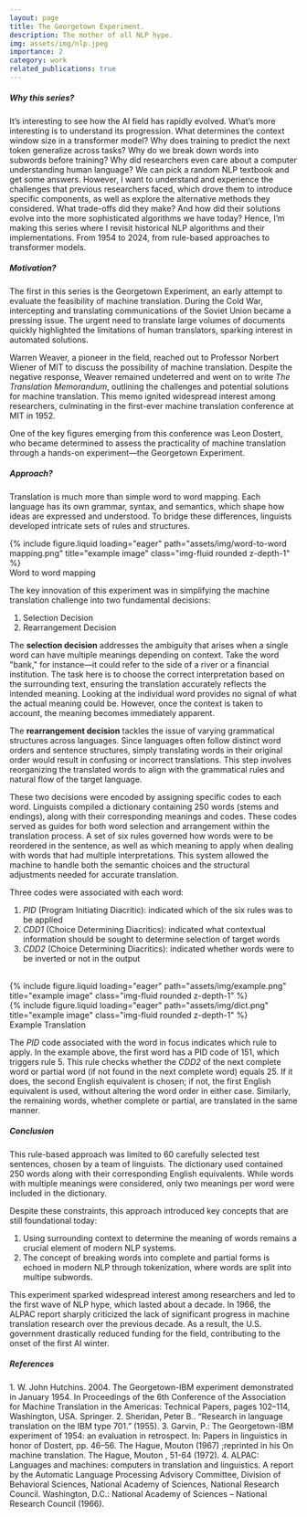 ```yaml
---
layout: page
title: The Georgetown Experiment.
description: The mother of all NLP hype.
img: assets/img/nlp.jpeg
importance: 2
category: work
related_publications: true
---
```

<h5> <b>Why this series? </b></h5>

It’s interesting to see how the AI field has rapidly evolved. What’s more interesting is to understand its progression. What determines the context window size in a transformer model? Why does training to predict the next token generalize across tasks? Why do we break down words into subwords before training? Why did researchers even care about a computer understanding human language? We can pick a random NLP textbook and get some answers. However, I want to understand and experience the challenges that previous researchers faced, which drove them to introduce specific components, as well as explore the alternative methods they considered. What trade-offs did they make? And how did their solutions evolve into the more sophisticated algorithms we have today? Hence, I’m making this series where I revisit historical NLP algorithms and their implementations. From 1954 to 2024, from rule-based approaches to transformer models.  

<h5><b> Motivation? </b> </h5>

The first in this series is the Georgetown Experiment, an early attempt to evaluate the feasibility of machine translation. During the Cold War, intercepting and translating communications of the Soviet Union became a pressing issue. The urgent need to translate large volumes of documents quickly highlighted the limitations of human translators, sparking interest in automated solutions.

Warren Weaver, a pioneer in the field, reached out to Professor Norbert Wiener of MIT to discuss the possibility of machine translation. Despite the negative response, Weaver remained undeterred and went on to write *The Translation Memorandum*, outlining the challenges and potential solutions for machine translation. This memo ignited widespread interest among researchers, culminating in the first-ever machine translation conference at MIT in 1952.

One of the key figures emerging from this conference was Leon Dostert, who became determined to assess the practicality of machine translation through a hands-on experiment—the Georgetown Experiment.

<h5> <b> Approach? </b> </h5>

Translation is much more than simple word to word mapping. Each language has its own grammar, syntax, and semantics, which shape how ideas are expressed and understood. To bridge these differences, linguists developed intricate sets of rules and structures. 

<div class="row">
    <div class="col-sm mt-3 mt-md-0">
        {% include figure.liquid loading="eager" path="assets/img/word-to-word mapping.png" title="example image" class="img-fluid rounded z-depth-1" %}
    </div>
</div>
<div class="caption">
    Word to word mapping
</div>

The key innovation of this experiment was in simplifying the machine translation challenge into two fundamental decisions:

1. Selection Decision
2. Rearrangement Decision

The **selection decision** addresses the ambiguity that arises when a single word can have multiple meanings depending on context. Take the word "bank," for instance—it could refer to the side of a river or a financial institution. The task here is to choose the correct interpretation based on the surrounding text, ensuring the translation accurately reflects the intended meaning. Looking at the individual word provides no signal of what the actual meaning could be. However, once the context is taken to account, the meaning becomes immediately apparent. 

The **rearrangement decision** tackles the issue of varying grammatical structures across languages. Since languages often follow distinct word orders and sentence structures, simply translating words in their original order would result in confusing or incorrect translations. This step involves reorganizing the translated words to align with the grammatical rules and natural flow of the target language.


These two decisions were encoded by assigning specific codes to each word. Linguists compiled a dictionary containing 250 words (stems and endings), along with their corresponding meanings and codes. These codes served as guides for both word selection and arrangement within the translation process. A set of six rules governed how words were to be reordered in the sentence, as well as which meaning to apply when dealing with words that had multiple interpretations. This system allowed the machine to handle both the semantic choices and the structural adjustments needed for accurate translation.


Three codes were associated with each word: 

1. <i>PID</i> (Program Initiating Diacritic): indicated which of the six rules was to be applied
2. <i>CDD1</i> (Choice Determining Diacritics): indicated what contextual information should be sought to determine selection of target words
3. <i>CDD2</i> (Choice Determining Diacritics): indicated whether words were to be inverted or not in the output


<br>
<div class="row">
    <div class="col-sm mt-3 mt-md-0">
        {% include figure.liquid loading="eager" path="assets/img/example.png" title="example image" class="img-fluid rounded z-depth-1" %}
    </div>
    <div class="col-sm mt-3 mt-md-0">
        {% include figure.liquid loading="eager" path="assets/img/dict.png" title="example image" class="img-fluid rounded z-depth-1" %}
    </div>
</div>

<div class="caption">
    Example Translation
</div>


The <i>PID</i> code associated with the word in focus indicates which rule to apply. In the example above, the first word has a PID code of 151, which triggers rule 5. This rule checks whether the <i>CDD2</i> of the next complete word or partial word (if not found in the next complete word) equals 25. If it does, the second English equivalent is chosen; if not, the first English equivalent is used, without altering the word order in either case. Similarly, the remaining words, whether complete or partial, are translated in the same manner.

<h5><b> Conclusion </b> </h5>
This rule-based approach was limited to 60 carefully selected test sentences, chosen by a team of linguists. The dictionary used contained 250 words along with their corresponding English equivalents. While words with multiple meanings were considered, only two meanings per word were included in the dictionary.

Despite these constraints, this approach introduced key concepts that are still foundational today:

1. Using surrounding context to determine the meaning of words remains a crucial element of modern NLP systems.
2. The concept of breaking words into complete and partial forms is echoed in modern NLP through tokenization, where words are split into multipe subwords.

This experiment sparked widespread interest among researchers and led to the first wave of NLP hype, which lasted about a decade. In 1966, the ALPAC report sharply criticized the lack of significant progress in machine translation research over the previous decade. As a result, the U.S. government drastically reduced funding for the field, contributing to the onset of the first AI winter.
<h5><b> References </b> </h5>
1. W. John Hutchins. 2004. The Georgetown-IBM experiment demonstrated in January 1954. In Proceedings of the 6th Conference of the Association for Machine Translation in the Americas: Technical Papers, pages 102–114, Washington, USA. Springer.
2. Sheridan, Peter B.. “Research in language translation on the IBM type 701.” (1955).
3. Garvin, P.: The Georgetown-IBM experiment of 1954: an evaluation in retrospect. In: Papers in linguistics in honor of Dostert, pp. 46–56. The Hague, Mouton (1967) ;reprinted in his On machine translation. The Hague, Mouton , 51-64 (1972).
4. ALPAC: Languages and machines: computers in translation and linguistics. A report by the Automatic Language Processing Advisory Committee, Division of Behavioral Sciences, National Academy of Sciences, National Research Council. Washington, D.C.: National Academy of Sciences – National Research Council (1966).